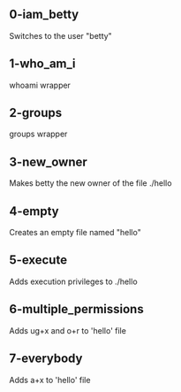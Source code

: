 ## 0-iam_betty
Switches to the user "betty"

## 1-who_am_i
whoami wrapper

## 2-groups
groups wrapper

## 3-new_owner
Makes betty the new owner of the file ./hello

## 4-empty
Creates an empty file named "hello"

## 5-execute
Adds execution privileges to ./hello

## 6-multiple_permissions
Adds ug+x and o+r to 'hello' file

## 7-everybody
Adds a+x to 'hello' file
